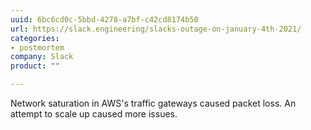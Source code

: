 ```yaml
---
uuid: 6bc6cd0c-5bbd-4278-a7bf-c42cd8174b50
url: https://slack.engineering/slacks-outage-on-january-4th-2021/
categories:
- postmortem
company: Slack
product: ""

---
```


Network saturation in AWS's traffic gateways caused packet loss. An attempt to scale up caused more issues.
